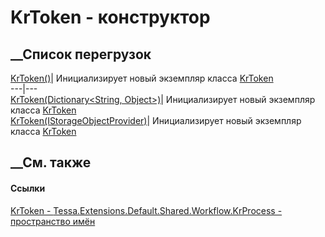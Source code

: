 # KrToken - конструктор
##  __Список перегрузок
[KrToken()](M_Tessa_Extensions_Default_Shared_Workflow_KrProcess_KrToken__ctor.htm)|
Инициализирует новый экземпляр класса
[KrToken](T_Tessa_Extensions_Default_Shared_Workflow_KrProcess_KrToken.htm)  
---|---  
[KrToken(Dictionary<String,
Object>)](M_Tessa_Extensions_Default_Shared_Workflow_KrProcess_KrToken__ctor_1.htm)|
Инициализирует новый экземпляр класса
[KrToken](T_Tessa_Extensions_Default_Shared_Workflow_KrProcess_KrToken.htm)  
[KrToken(IStorageObjectProvider)](M_Tessa_Extensions_Default_Shared_Workflow_KrProcess_KrToken__ctor_2.htm)|
Инициализирует новый экземпляр класса
[KrToken](T_Tessa_Extensions_Default_Shared_Workflow_KrProcess_KrToken.htm)  
##  __См. также
#### Ссылки
[KrToken - ](T_Tessa_Extensions_Default_Shared_Workflow_KrProcess_KrToken.htm)
[Tessa.Extensions.Default.Shared.Workflow.KrProcess - пространство
имён](N_Tessa_Extensions_Default_Shared_Workflow_KrProcess.htm)
